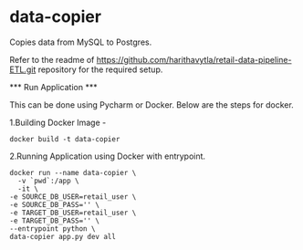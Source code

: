 # data-copier
Copies data from MySQL to Postgres.

Refer to the readme of https://github.com/harithavytla/retail-data-pipeline-ETL.git repository for the required setup. 

*** Run Application ***

This can be done using Pycharm or Docker. Below are the steps for docker.

1.Building Docker Image - 
```
docker build -t data-copier
```
2.Running Application using Docker with entrypoint.
```
docker run --name data-copier \
  -v `pwd`:/app \
  -it \
-e SOURCE_DB_USER=retail_user \
-e SOURCE_DB_PASS='' \
-e TARGET_DB_USER=retail_user \
-e TARGET_DB_PASS='' \
--entrypoint python \
data-copier app.py dev all
```

